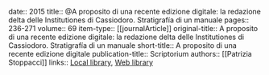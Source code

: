 date:: 2015
title:: @A proposito di una recente edizione digitale: la redazione delta delle Institutiones di Cassiodoro. Stratigrafía di un manuale
pages:: 236-271
volume:: 69
item-type:: [[journalArticle]]
original-title:: A proposito di una recente edizione digitale: la redazione delta delle Institutiones di Cassiodoro. Stratigrafía di un manuale
short-title:: A proposito di una recente edizione digitale
publication-title:: Scriptorium
authors:: [[Patrizia Stoppacci]]
links:: [Local library](zotero://select/groups/2386895/items/5WM7X7VP), [Web library](https://www.zotero.org/groups/2386895/items/5WM7X7VP)
